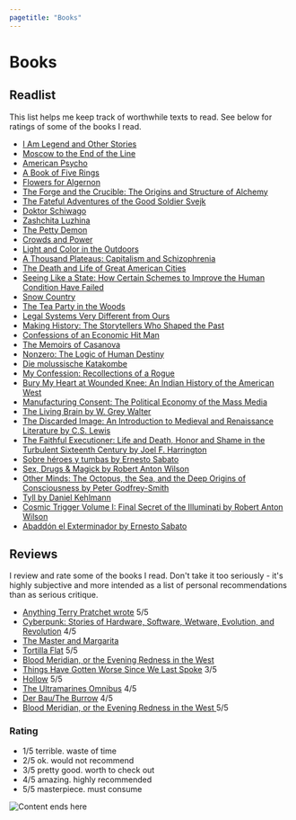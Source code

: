 ```yaml
---
pagetitle: "Books"
---
```


# Books

## Readlist

This list helps me keep track of worthwhile texts to read.
See below for ratings of some of the books I read.

- [I Am Legend and Other Stories](https://www.goodreads.com/book/show/547094.I_Am_Legend_and_Other_Stories)
- [Moscow to the End of the Line](https://www.goodreads.com/book/show/117896.Moscow_to_the_End_of_the_Line)
- [American Psycho](https://www.goodreads.com/book/show/28676.American_Psycho)
- [A Book of Five Rings](https://www.goodreads.com/book/show/867247.A_Book_of_Five_Rings)
- [Flowers for Algernon](https://www.goodreads.com/book/show/36576608-flowers-for-algernon)
- [The Forge and the Crucible: The Origins and Structure of Alchemy](https://www.goodreads.com/book/show/144902.The_Forge_and_the_Crucible)
- [The Fateful Adventures of the Good Soldier Svejk](https://www.goodreads.com/book/show/10130301-the-fateful-adventures-of-the-good-soldier-svejk-book-one)
- [Doktor Schiwago](https://www.goodreads.com/book/show/2000039.Doktor_Schiwago)
- [Zashchita Luzhina](https://www.goodreads.com/book/show/41716508-zashchita-luzhina-luzhins-verteidigung)
- [The Petty Demon](https://www.goodreads.com/book/show/162259.The_Petty_Demon)
- [Crowds and Power](https://www.goodreads.com/book/show/79917.Crowds_and_Power)
- [Light and Color in the Outdoors](https://www.goodreads.com/book/show/740853.Light_and_Color_in_the_Outdoors?)
- [A Thousand Plateaus: Capitalism and Schizophrenia](https://www.goodreads.com/book/show/118316.A_Thousand_Plateaus)
- [The Death and Life of Great American Cities](https://www.goodreads.com/book/show/30833.The_Death_and_Life_of_Great_American_Cities)
- [Seeing Like a State: How Certain Schemes to Improve the Human Condition Have Failed](https://www.goodreads.com/book/show/20186.Seeing_Like_a_State)
- [Snow Country](https://www.goodreads.com/book/show/14028.Snow_Country)
- [The Tea Party in the Woods](https://www.goodreads.com/book/show/25583502-the-tea-party-in-the-woods)
- [Legal Systems Very Different from Ours](https://www.goodreads.com/book/show/30066446-legal-systems-very-different-from-ours)
- [Making History: The Storytellers Who Shaped the Past](https://www.goodreads.com/book/show/58462626-making-history)
- [Confessions of an Economic Hit Man](https://en.wikipedia.org/wiki/Confessions_of_an_Economic_Hit_Man)
- [The Memoirs of Casanova](https://www.goodreads.com/book/show/20504101-the-memoirs-of-casanova)
- [Nonzero: The Logic of Human Destiny](https://www.goodreads.com/book/show/9526993-nonzero)
- [Die molussische Katakombe](https://www.goodreads.com/book/show/4529828-die-molussische-katakombe)
- [My Confession: Recollections of a Rogue](https://www.goodreads.com/book/show/1094401.My_Confession)
- [Bury My Heart at Wounded Knee: An Indian History of the American West](https://www.goodreads.com/book/show/76401.Bury_My_Heart_at_Wounded_Knee)
- [Manufacturing Consent: The Political Economy of the Mass Media](https://www.goodreads.com/book/show/12617.Manufacturing_Consent)
- [The Living Brain by W. Grey Walter](https://www.goodreads.com/book/show/2071988.The_Living_Brain)
- [The Discarded Image: An Introduction to Medieval and Renaissance Literature by C.S. Lewis](https://www.goodreads.com/book/show/80005.The_Discarded_Image)
- [The Faithful Executioner: Life and Death, Honor and Shame in the Turbulent Sixteenth Century by Joel F. Harrington](https://www.goodreads.com/book/show/15793575-the-faithful-executioner)
- [Sobre héroes y tumbas by Ernesto Sabato](https://www.goodreads.com/book/show/1677.Sobre_h_roes_y_tumbas)
- [Sex, Drugs & Magick by Robert Anton Wilson](https://www.goodreads.com/book/show/259578.Sex_Drugs_Magick)
- [Other Minds: The Octopus, the Sea, and the Deep Origins of Consciousness by Peter Godfrey-Smith](https://www.goodreads.com/book/show/28116739-other-minds)
- [Tyll by Daniel Kehlmann](https://www.goodreads.com/book/show/36130507-tyll)
- [Cosmic Trigger Volume I: Final Secret of the Illuminati by Robert Anton Wilson](https://www.goodreads.com/book/show/4237.Cosmic_Trigger_Volume_I)
- [Abaddón el Exterminador by Ernesto Sabato](https://www.goodreads.com/book/show/63001.Abadd_n_el_Exterminador)

## Reviews

I review and rate some of the books I read. Don't take it too seriously - it's highly subjective and more intended as a list of personal recommendations than as serious critique.

- [Anything Terry Pratchet wrote](https://www.goodreads.com/author/show/1654.Terry_Pratchett) 5/5
- [Cyberpunk: Stories of Hardware, Software, Wetware, Evolution, and Revolution](https://www.goodreads.com/book/show/18922214-cyberpunk) 4/5
- [The Master and Margarita](https://www.goodreads.com/book/show/117833.The_Master_and_Margarita)
- [Tortilla Flat](https://www.goodreads.com/book/show/163977.Tortilla_Flat) 5/5
- [Blood Meridian, or the Evening Redness in the West](https://www.goodreads.com/book/show/394535.Blood_Meridian_or_the_Evening_Redness_in_the_West)
- [Things Have Gotten Worse Since We Last Spoke](https://www.goodreads.com/book/show/57876868-things-have-gotten-worse-since-we-last-spoke) 3/5
- [Hollow](https://www.goodreads.com/book/show/56212878-hollow) 5/5
- [The Ultramarines Omnibus](https://www.goodreads.com/book/show/31638.The_Ultramarines_Omnibus) 4/5
- [Der Bau/The Burrow](<https://de.m.wikisource.org/wiki/Der_Bau_(Kafka)>) 4/5
- [Blood Meridian, or the Evening Redness in the West ](https://www.goodreads.com/book/show/394535.Blood_Meridian_or_the_Evening_Redness_in_the_West) 5/5

### Rating

- 1/5 terrible. waste of time
- 2/5 ok. would not recommend
- 3/5 pretty good. worth to check out
- 4/5 amazing. highly recommended
- 5/5 masterpiece. must consume

<img class="center" src="./img/hero-reviews.png" alt="Content ends here">
